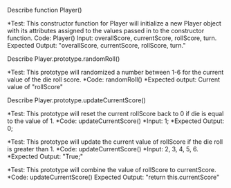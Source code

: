 Describe function Player()

*Test: This constructor function for Player will initialize a new Player object with its attributes assigned to the values passed in to the constructor function.
Code: Player()
Input: overallScore, currentScore, rollScore, turn.
Expected Output: "overallScore, currentScore, rollScore, turn."

Describe Player.prototype.randomRoll()

*Test: This prototype will randomized a number between 1-6 for the current value of the die roll score.
*Code: randomRoll()
*Expected output: Current value of "rollScore"

Describe Player.prototype.updateCurrentScore()

*Test: This prototype will reset the current rollScore back to 0 if die is equal to the value of 1.
*Code: updateCurrentScore()
*Input: 1;
*Expected Output: 0;

*Test: This prototype will update the current value of rollScore if the die roll is greater than 1.
*Code: updateCurrentScore()
*Input: 2, 3, 4, 5, 6.
*Expected Output: "True;"

*Test: This prototype will combine the value of rollScore to currentScore.
*Code: updateCurrentScore()
Expected Output: "return this.currentScore"


